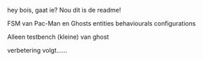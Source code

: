 hey bois, gaat ie?
Nou dit is de readme! 


FSM van Pac-Man en Ghosts
entities behaviourals configurations

Alleen testbench (kleine) van ghost

verbetering volgt......
